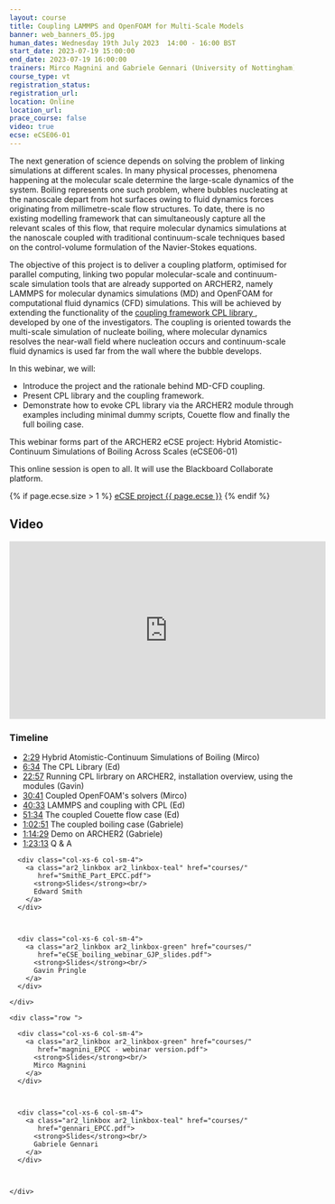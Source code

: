 ```yaml
---
layout: course
title: Coupling LAMMPS and OpenFOAM for Multi-Scale Models
banner: web_banners_05.jpg
human_dates: Wednesday 19th July 2023  14:00 - 16:00 BST
start_date: 2023-07-19 15:00:00
end_date: 2023-07-19 16:00:00
trainers: Mirco Magnini and Gabriele Gennari (University of Nottingham), Edward Smith (Brunel University London), Gavin Pringle (EPCC, University of Edinburgh)
course_type: vt
registration_status:
registration_url:
location: Online
location_url:
prace_course: false
video: true
ecse: eCSE06-01
---
```


The next generation of science depends on solving the problem of linking simulations at different scales. In many physical processes, phenomena happening at the molecular scale determine the large-scale dynamics of the system. Boiling represents one such problem, where bubbles nucleating at the nanoscale depart from hot surfaces owing to fluid dynamics forces originating from millimetre-scale flow structures. To date, there is no existing modelling framework that can simultaneously capture all the relevant scales of this flow, that require molecular dynamics simulations at the nanoscale coupled with traditional continuum-scale techniques based on the control-volume formulation of the Navier-Stokes equations.

The objective of this project is to deliver a coupling platform, optimised for parallel computing, linking two popular molecular-scale and continuum-scale simulation tools  that are already supported on ARCHER2, namely LAMMPS for molecular dynamics simulations (MD) and OpenFOAM for computational fluid dynamics (CFD) simulations. This will be achieved by extending the functionality of the [coupling framework CPL library ](https://www.cpl-library.org), developed by one of the investigators. 
The coupling is oriented towards the multi-scale simulation of nucleate boiling, where molecular dynamics resolves the near-wall field where nucleation occurs and continuum-scale fluid dynamics is used far from the wall where the bubble develops.

In this webinar, we will:

- Introduce the project and the rationale behind MD-CFD coupling.
- Present CPL library and the coupling framework.
- Demonstrate how to evoke CPL library via the ARCHER2 module through examples including minimal dummy scripts, Couette flow and finally the full boiling case.

<!--
If you are interested in attending the seminar, please add you name and email address to the [sign up sheet :](https://brunel.onlinesurveys.ac.uk/cpl-library-archer2-webinar)

You can also include any suggestions for topics or content you would like to see included.
-->

This webinar forms part of the ARCHER2 eCSE project: Hybrid Atomistic-Continuum Simulations of Boiling Across Scales (eCSE06-01) 



This online session is open to all. It will use the Blackboard Collaborate platform.

{% if page.ecse.size > 1 %}
<a href="{{ site.baseurl }}/ecse/reports/{{ page.ecse }}">eCSE project {{ page.ecse }}</a>
{% endif %}

<section id="service">

<!--
  <div class="row ">	

      <div class="col-xs-6 col-sm-4">
        <a class="ar2_linkbox ar2_linkbox-teal" 
          href="https://eu.bbcollab.com/guest/1937a70947e3461f8d9112beb3c7f55e">
          <strong>Join Session</strong><br/>
          Join this online session in your browser
        </a>
      </div>

      <div class="col-xs-6 col-sm-4">
        <a class="ar2_linkbox ar2_linkbox-green" href="courses/"
           href="myevents.ics">
          <strong>Add to Calendar</strong><br/>
          Download ICS file to add this event to your calendar complete with join link
        </a>
      </div>

      <div class="col-xs-6 col-sm-4">
        <a class="ar2_linkbox ar2_linkbox-teal" href="courses/"
           href="https://pad.archer2.ac.uk/p/230719-lammps-openfoam">
          <strong>Discussion board</strong><br/>
          Shared document for asking questions and making comments - open to all
        </a>
      </div>

											
    </div>

-->



<h2><a name="video">Video</a></h2>

<div>

<iframe title="Video"  width="560" height="315" src="https://www.youtube.com/embed/wZLrQNX5wuM" frameborder="0" allow="accelerometer; autoplay; encrypted-media; gyroscope; picture-in-picture" allowfullscreen></iframe>

</div>



<section id="service">
    <div class="row ">	
		<div> 
		
<h3>Timeline</h3>
<ul>
<li><a href="https://www.youtube.com/watch?v=wZLrQNX5wuM&t=149s">2:29</a> Hybrid Atomistic-Continuum Simulations of Boiling (Mirco)</li>
<li><a href="https://www.youtube.com/watch?v=wZLrQNX5wuM&t=394s">6:34</a> The CPL Library (Ed)</li>
<li><a href="https://www.youtube.com/watch?v=wZLrQNX5wuM&t=1377s">22:57</a> Running CPL lirbrary on ARCHER2, installation overview, using the modules (Gavin)</li>
<li><a href="https://www.youtube.com/watch?v=wZLrQNX5wuM&t=1841s">30:41</a> Coupled OpenFOAM's solvers (Mirco)</li>
<li><a href="https://www.youtube.com/watch?v=wZLrQNX5wuM&t=2433s">40:33</a> LAMMPS and coupling with CPL (Ed)</li>
<li><a href="https://www.youtube.com/watch?v=wZLrQNX5wuM&t=3094s">51:34</a> The coupled Couette flow case (Ed)</li>
<li><a href="https://www.youtube.com/watch?v=wZLrQNX5wuM&t=3771s">1:02:51</a> The coupled boiling case (Gabriele)</li>
<li><a href="https://www.youtube.com/watch?v=wZLrQNX5wuM&t=4469s">1:14:29</a> Demo on ARCHER2 (Gabriele)</li>
<li><a href="https://www.youtube.com/watch?v=wZLrQNX5wuM&t=4993s">1:23:13</a> Q & A</li>
</ul>		
		</div>
	</div>
    <div class="row ">	



      <div class="col-xs-6 col-sm-4">
        <a class="ar2_linkbox ar2_linkbox-teal" href="courses/"
           href="SmithE_Part_EPCC.pdf">
          <strong>Slides</strong><br/>
          Edward Smith
        </a>
      </div>



      <div class="col-xs-6 col-sm-4">
        <a class="ar2_linkbox ar2_linkbox-green" href="courses/"
           href="eCSE_boiling_webinar_GJP_slides.pdf">
          <strong>Slides</strong><br/>
          Gavin Pringle
        </a>
      </div>
										
    </div>

    <div class="row ">	

      <div class="col-xs-6 col-sm-4">
        <a class="ar2_linkbox ar2_linkbox-green" href="courses/"
           href="magnini_EPCC - webinar version.pdf">
          <strong>Slides</strong><br/>
          Mirco Magnini
        </a>
      </div>
	


      <div class="col-xs-6 col-sm-4">
        <a class="ar2_linkbox ar2_linkbox-teal" href="courses/"
           href="gennari_EPCC.pdf">
          <strong>Slides</strong><br/>
		  Gabriele Gennari
        </a>
      </div>
	

										
    </div>

</section>

